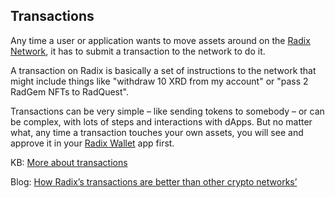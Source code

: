 ## Transactions

Any time a user or application wants to move assets around on the [Radix Network](?glossaryAnchor=radixnetwork), it has to submit a transaction to the network to do it.

A transaction on Radix is basically a set of instructions to the network that might include things like "withdraw 10 XRD from my account" or "pass 2 RadGem NFTs to RadQuest".

Transactions can be very simple – like sending tokens to somebody – or can be complex, with lots of steps and interactions with dApps. But no matter what, any time a transaction touches your own assets, you will see and approve it in your [Radix Wallet](?glossaryAnchor=radixwallet) app first.

KB: [More about transactions](https://learn.radixdlt.com/article/what-is-a-transaction-in-crypto)

Blog: [How Radix’s transactions are better than other crypto networks’](https://www.radixdlt.com/blog/radixs-asset-oriented-transactions)
